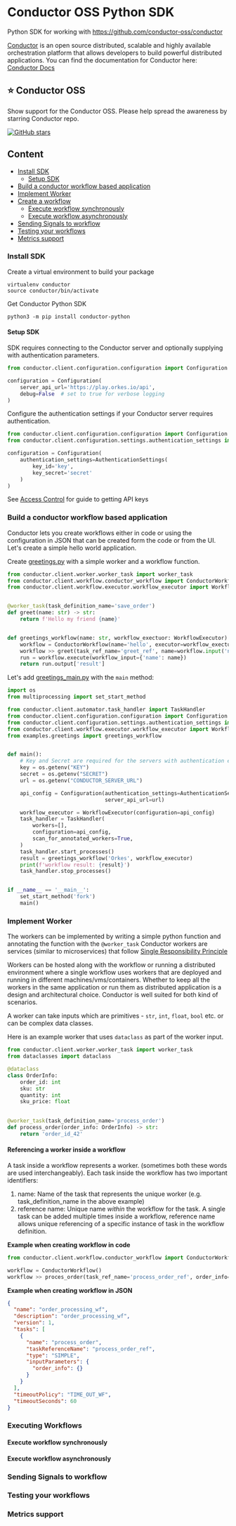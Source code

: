 # Conductor OSS Python SDK
Python SDK for working with https://github.com/conductor-oss/conductor

[Conductor](https://www.conductor-oss.org/) is an open source distributed, scalable and highly available 
orchestration platform that allows developers to build powerful distributed applications.
You can find the documentation for Conductor here: [Conductor Docs](https://orkes.io/content)

## ⭐ Conductor OSS
Show support for the Conductor OSS.  Please help spread the awareness by starring Conductor repo.

[![GitHub stars](https://img.shields.io/github/stars/conductor-oss/conductor.svg?style=social&label=Star&maxAge=)](https://GitHub.com/conductor-oss/conductor/)

## Content

<!-- START doctoc generated TOC please keep comment here to allow auto update -->
<!-- DON'T EDIT THIS SECTION, INSTEAD RE-RUN doctoc TO UPDATE -->

- [Install SDK](#install-sdk)
  - [Setup SDK](#setup-sdk)
- [Build a conductor workflow based application](#build-a-conductor-workflow-based-application)
- [Implement Worker](#implement-worker)
- [Create a workflow](#create-a-workflow)
  - [Execute workflow synchronously](#execute-workflow-synchronously)
  - [Execute workflow asynchronously](#execute-workflow-asynchronously)
- [Sending Signals to workflow](#sending-signals-to-workflow)
- [Testing your workflows](#testing-your-workflows)
- [Metrics support](#metrics-support)

<!-- END doctoc generated TOC please keep comment here to allow auto update -->

### Install SDK
Create a virtual environment to build your package
```shell
virtualenv conductor
source conductor/bin/activate
```

Get Conductor Python SDK
```shell
python3 -m pip install conductor-python
```
#### Setup SDK
SDK requires connecting to the Conductor server and optionally supplying with authentication parameters.

```python
from conductor.client.configuration.configuration import Configuration

configuration = Configuration(
    server_api_url='https://play.orkes.io/api',
    debug=False  # set to true for verbose logging
)
```
Configure the authentication settings if your Conductor server requires authentication.
```python
from conductor.client.configuration.configuration import Configuration
from conductor.client.configuration.settings.authentication_settings import AuthenticationSettings

configuration = Configuration(
    authentication_settings=AuthenticationSettings(
        key_id='key',
        key_secret='secret'
    )
)
```

See [Access Control](https://orkes.io/content/docs/getting-started/concepts/access-control) for guide to getting API keys

### Build a conductor workflow based application
Conductor lets you create workflows either in code or using the configuration in JSON that can be created form the code or from the UI.
Let's create a simple hello world application.

Create [greetings.py](examples/greetings.py) with a simple worker and a workflow function.

```python
from conductor.client.worker.worker_task import worker_task
from conductor.client.workflow.conductor_workflow import ConductorWorkflow
from conductor.client.workflow.executor.workflow_executor import WorkflowExecutor


@worker_task(task_definition_name='save_order')
def greet(name: str) -> str:
    return f'Hello my friend {name}'


def greetings_workflow(name: str, workflow_exectuor: WorkflowExecutor) -> dict:
    workflow = ConductorWorkflow(name='hello', executor=workflow_exectuor)
    workflow >> greet(task_ref_name='greet_ref', name=workflow.input('name'))
    run = workflow.execute(workflow_input={'name': name})
    return run.output['result']

```

Let's add [greetings_main.py](examples/greetings_main.py) with the `main` method:
```python
import os
from multiprocessing import set_start_method

from conductor.client.automator.task_handler import TaskHandler
from conductor.client.configuration.configuration import Configuration
from conductor.client.configuration.settings.authentication_settings import AuthenticationSettings
from conductor.client.workflow.executor.workflow_executor import WorkflowExecutor
from examples.greetings import greetings_workflow


def main():
    # Key and Secret are required for the servers with authentication enabled.
    key = os.getenv("KEY")
    secret = os.getenv("SECRET")
    url = os.getenv("CONDUCTOR_SERVER_URL")

    api_config = Configuration(authentication_settings=AuthenticationSettings(key_id=key, key_secret=secret),
                               server_api_url=url)

    workflow_executor = WorkflowExecutor(configuration=api_config)
    task_handler = TaskHandler(
        workers=[],
        configuration=api_config,
        scan_for_annotated_workers=True,
    )
    task_handler.start_processes()
    result = greetings_workflow('Orkes', workflow_executor)
    print(f'workflow result: {result}')
    task_handler.stop_processes()


if __name__ == '__main__':
    set_start_method('fork')
    main()

```

### Implement Worker
The workers can be implemented by writing a simple python function and annotating the function with the `@worker_task`
Conductor workers are services (similar to microservices) that follow [Single Responsibility Principle](https://en.wikipedia.org/wiki/Single_responsibility_principle)

Workers can be hosted along with the workflow or running a distributed environment where a single workflow uses workers 
that are deployed and running in different machines/vms/containers.  Whether to keep all the workers in the same application or 
run them as distributed application is a design and architectural choice.  Conductor is well suited for both kind of scenarios.

A worker can take inputs which are primitives - `str`, `int`, `float`, `bool` etc. or can be complex data classes.

Here is an example worker that uses `dataclass` as part of the worker input.

```python
from conductor.client.worker.worker_task import worker_task
from dataclasses import dataclass

@dataclass
class OrderInfo:
    order_id: int
    sku: str
    quantity: int
    sku_price: float

    
@worker_task(task_definition_name='process_order')
def process_order(order_info: OrderInfo) -> str:
    return 'order_id_42'

```
#### Referencing a worker inside a workflow
A task inside a workflow represents a worker.  (sometimes both these words are used interchangeably).
Each task inside the workflow has two important identifiers:
1. name: Name of the task that represents the unique worker (e.g. task_definition_name in the above example)
2. reference name: Unique name _within_ the workflow for the task.  A single task can be added multiple times inside a workflow, reference name allows unique referencing of a specific instance of task in the workflow definition.

**Example when creating workflow in code**

```python
from conductor.client.workflow.conductor_workflow import ConductorWorkflow

workflow = ConductorWorkflow()
workflow >> proces_order(task_ref_name='process_order_ref', order_info=OrderInfo())
```

**Example when creating workflow in JSON**
```json
{
  "name": "order_processing_wf",
  "description": "order_processing_wf",
  "version": 1,
  "tasks": [
    {
      "name": "process_order",
      "taskReferenceName": "process_order_ref",
      "type": "SIMPLE",
      "inputParameters": {
        "order_info": {}
      }
    }
  ],
  "timeoutPolicy": "TIME_OUT_WF",
  "timeoutSeconds": 60
}
```

### Executing Workflows
#### Execute workflow synchronously
#### Execute workflow asynchronously
### Sending Signals to workflow
### Testing your workflows
### Metrics support



